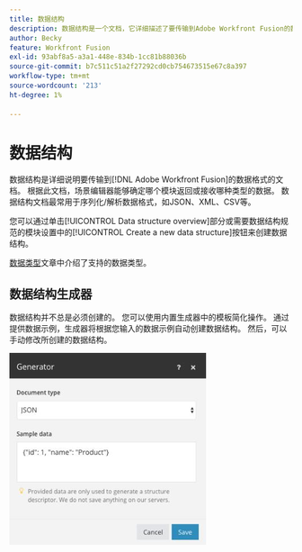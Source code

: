 ```yaml
---
title: 数据结构
description: 数据结构是一个文档，它详细描述了要传输到Adobe Workfront Fusion的数据的格式。 根据此文档，场景编辑器能够确定哪个模块返回或接收哪种类型的数据。 数据结构文档最常用于序列化/解析数据格式，如JSON、XML、CSV等。
author: Becky
feature: Workfront Fusion
exl-id: 93abf8a5-a3a1-448e-834b-1cc81b88036b
source-git-commit: b7c511c51a2f27292cd0cb754673515e67c8a397
workflow-type: tm+mt
source-wordcount: '213'
ht-degree: 1%

---
```


# 数据结构

数据结构是详细说明要传输到[!DNL Adobe Workfront Fusion]的数据格式的文档。 根据此文档，场景编辑器能够确定哪个模块返回或接收哪种类型的数据。 数据结构文档最常用于序列化/解析数据格式，如JSON、XML、CSV等。

您可以通过单击[!UICONTROL Data structure overview]部分或需要数据结构规范的模块设置中的[!UICONTROL Create a new data structure]按钮来创建数据结构。

[数据类型](/help/workfront-fusion/references/mapping-panel/data-types/item-data-types.md)文章中介绍了支持的数据类型。


## 数据结构生成器

数据结构并不总是必须创建的。 您可以使用内置生成器中的模板简化操作。 通过提供数据示例，生成器将根据您输入的数据示例自动创建数据结构。 然后，可以手动修改所创建的数据结构。

![](assets/data-structure-generator-350x341.jpg)
